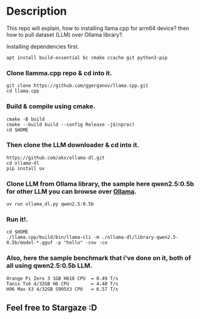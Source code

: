 # Description
This repo will explain, how to installing llama.cpp for arm64 device? then how to pull dataset (LLM) over Ollama library?.

Installing dependencies first.
```
apt install build-essential bc cmake ccache git python3-pip
```
### Clone llamma.cpp repo & cd into it.
```
git clone https://github.com/ggerganov/llama.cpp.git
cd llama.cpp
```
### Build & compile using cmake.
```
cmake -B build
cmake --build build --config Release -j$(nproc)
cd $HOME
```
### Then clone the LLM downloader & cd into it.
```
https://github.com/akx/ollama-dl.git
cd ollama-dl
pip install uv
```
### Clone LLM from Ollama library, the sample here qwen2.5:0.5b for other LLM you can browse over [Ollama](https://ollama.com/library).
```
uv run ollama_dl.py qwen2.5:0.5b
```
### Run it!.
```
cd $HOME
./llama.cpp/build/bin/llama-cli -m ./ollama-dl/library-qwen2.5-0.5b/model-*.gguf -p "hello" -cnv -co
```
### Also, here the sample benchmark that i've done on it, both of all using qwen2.5:0.5b LLM.
```
Orange Pi Zero 3 1GB H618 CPU  = 0.49 T/s
Tanix Tx6 4/32GB H6 CPU        = 4.40 T/s
H96 Max X3 4/32GB S905X3 CPU   = 6.57 T/s
```
## Feel free to Stargaze :D
